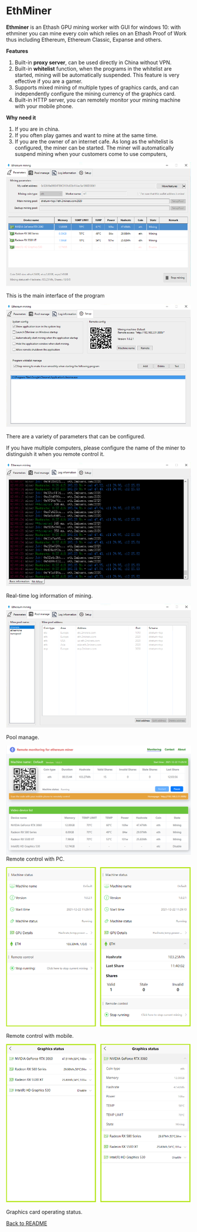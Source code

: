 # EthMiner


**Ethminer** is an Ethash GPU mining worker with GUI for windows 10: with ethminer you can mine every coin which relies on an Ethash Proof of Work thus including Ethereum, Ethereum Classic, Expanse and others.


**Features**

1. Built-in **proxy server**, can be used directly in China without VPN.
2. Built-in **whitelist** function, when the programs in the whitelist are started, mining will be automatically suspended. This feature is very effective if you are a gamer.
3. Supports mixed mining of multiple types of graphics cards, and can independently configure the mining currency of the graphics card.
4. Built-in HTTP server, you can remotely monitor your mining machine with your mobile phone.



**Why need it**

1. If you are in china.
2. If you often play games and want to mine at the same time.
3. If you are the owner of an internet cafe. As long as the whitelist is configured, the miner can be started. The miner will automatically suspend mining when your customers come to use computers,


![The main interface of the program](./images/app1.png)

This is the main interface of the program

![Setup](./images/app2.png)

There are a variety of parameters that can be configured.

If you have multiple computers, please configure the name of the miner to distinguish it when you remote control it.



![log](./images/app3.png )

Real-time log information of mining.

![pool manage](./images/app4.png)

Pool manage.



![Remote control with PC](./images/image1.png )
Remote control with PC.


![Remote control with mobile](./images/mobile1.png )

Remote control with mobile.


![Remote control with mobile](./images/mobile3.png )

Graphics card operating status.




[Back to README](./README.md)